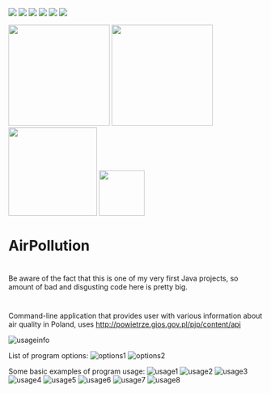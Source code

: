 <img src="https://img.shields.io/github/languages/code-size/jakubowiczish/AirPollution?style=for-the-badge"> <img src="https://img.shields.io/github/repo-size/jakubowiczish/AirPollution?color=purple&style=for-the-badge"> 
<img src="https://img.shields.io/github/languages/count/jakubowiczish/AirPollution?color=green&style=for-the-badge"> 
<img src="https://img.shields.io/github/languages/top/jakubowiczish/AirPollution?color=orange&style=for-the-badge">
<img src="https://img.shields.io/github/commit-activity/m/jakubowiczish/AirPollution?color=lime&style=for-the-badge">
<img src="https://img.shields.io/github/last-commit/jakubowiczish/AirPollution?color=darkgreen&style=for-the-badge">

<img src="https://github.com/jakubowiczish/AirPollution/workflows/Java CI/badge.svg" width="200"> <img src="https://tokei.rs/b1/github/jakubowiczish/AirPollution?category=code" width="200"> 
<img src="https://tokei.rs/b1/github/jakubowiczish/AirPollution?category=lines" width="175">
<img src="https://tokei.rs/b1/github/jakubowiczish/AirPollution?category=files" width="90">

# AirPollution

#

Be aware of the fact that this is one of my very first Java projects, so amount of bad and disgusting code here is pretty big.

#

Command-line application that provides user with various information about air quality in Poland,
uses http://powietrze.gios.gov.pl/pjp/content/api

![usageinfo](https://user-images.githubusercontent.com/29823037/51057730-baabe680-15e6-11e9-804f-43654545d156.png)

List of program options:
![options1](https://user-images.githubusercontent.com/29823037/51058617-a9180e00-15e9-11e9-8b04-f7074ae88af9.png)
![options2](https://user-images.githubusercontent.com/29823037/51059703-66f0cb80-15ed-11e9-82ea-b5c8adc8b8b7.png)

Some basic examples of program usage:
![usage1](https://user-images.githubusercontent.com/29823037/51057701-a5cf5300-15e6-11e9-8316-088f42ccd14f.png)
![usage2](https://user-images.githubusercontent.com/29823037/51057767-db743c00-15e6-11e9-956f-52d57c4cc836.png)
![usage3](https://user-images.githubusercontent.com/29823037/51057790-efb83900-15e6-11e9-81e0-66a3dc430993.png)
![usage4](https://user-images.githubusercontent.com/29823037/51057802-f6df4700-15e6-11e9-8dc9-61421ee59d12.png)
![usage5](https://user-images.githubusercontent.com/29823037/51057811-fc3c9180-15e6-11e9-9ced-97ca0cd050e2.png)
![usage6](https://user-images.githubusercontent.com/29823037/51057822-0494cc80-15e7-11e9-9b56-6291d68ff65f.png)
![usage7](https://user-images.githubusercontent.com/29823037/51057827-0c547100-15e7-11e9-8cbf-02fe0d3750a1.png)
![usage8](https://user-images.githubusercontent.com/29823037/51058993-ec26b100-15ea-11e9-8d6a-76971601e8a2.png)
